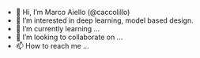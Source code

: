 - 👋 Hi, I’m Marco Aiello (@caccolillo)
- 👀 I’m interested in deep learning, model based design.
- 🌱 I’m currently learning ...
- 💞️ I’m looking to collaborate on ...
- 📫 How to reach me ...

<!---
caccolillo/caccolillo is a ✨ special ✨ repository because its `README.md` (this file) appears on your GitHub profile.
You can click the Preview link to take a look at your changes.
--->
